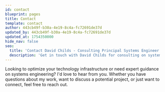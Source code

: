 ```yaml
---
id: contact
blueprint: pages
title: Contact
template: contact
author: 443cb49f-b30a-4e19-8c4a-fc72691de37d
updated_by: 443cb49f-b30a-4e19-8c4a-fc72691de37d
updated_at: 1754350000
hide_nav: false
seo:
  title: 'Contact David Childs - Consulting Principal Systems Engineer'
  description: 'Get in touch with David Childs for consulting on systems engineering, infrastructure design, and technology solutions.'
---
```

Looking to optimize your technology infrastructure or need expert guidance on systems engineering? I'd love to hear from you. Whether you have questions about my work, want to discuss a potential project, or just want to connect, feel free to reach out.